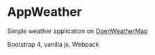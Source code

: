 # AppWeather

Simple weather application on [OpenWeatherMap](https://openweathermap.org/api)

Bootstrap 4, vanilla js, Webpack
